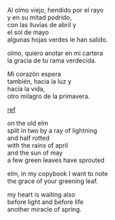 
Al olmo viejo, hendido por el rayo  
y en su mitad podrido,  
con las lluvias de abril y  
el sol de mayo  
algunas hojas verdes le han salido.

olmo, quiero anotar en mi cartera  
la gracia de tu rama verdecida.

Mi corazón espera  
también, hacia la luz y  
hacia la vida,  
otro milagro de la primavera.

[ref](https://lyricstranslate.com/en/un-holmo-seco-dry-elm-tree.html)

on the old elm  
split in two by a ray of lightning  
and half rotted  
with the rains of april  
and the sun of may  
a few green leaves have sprouted  

elm, in my copybook I want to note  
the grace of your greening leaf.

my heart is waiting also  
before light and before life  
another miracle of spring.
